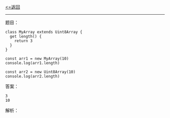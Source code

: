 [<=返回](./index.md)
<hr/>

题目：
```
class MyArray extends Uint8Array {
  get length() {
    return 3
  }
}

const arr1 = new MyArray(10)
console.log(arr1.length)

const arr2 = new Uint8Array(10)
console.log(arr2.length)
```

答案：
```
3
10
```

解析：

